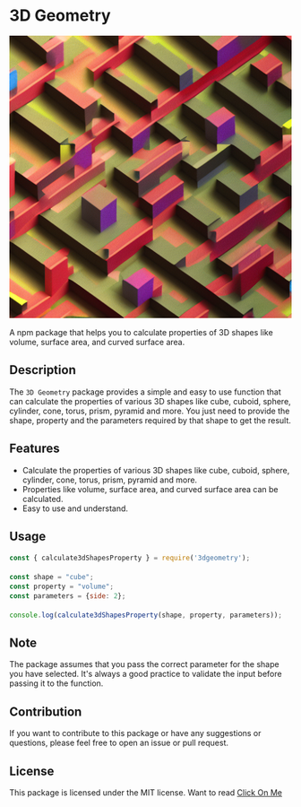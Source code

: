 # 3D Geometry

<img src="./public/image1.png" alt="Shapes of cube,cuboid ext">

A npm package that helps you to calculate properties of 3D shapes like volume, surface area, and curved surface area.

## Description

The `3D Geometry` package provides a simple and easy to use function that can calculate the properties of various 3D shapes like cube, cuboid, sphere, cylinder, cone, torus, prism, pyramid and more. You just need to provide the shape, property and the parameters required by that shape to get the result.

## Features
- Calculate the properties of various 3D shapes like cube, cuboid, sphere, cylinder, cone, torus, prism, pyramid and more.
- Properties like volume, surface area, and curved surface area can be calculated.
- Easy to use and understand.

## Usage

```javascript
const { calculate3dShapesProperty } = require('3dgeometry');

const shape = "cube";
const property = "volume";
const parameters = {side: 2};

console.log(calculate3dShapesProperty(shape, property, parameters));

```

## Note

The package assumes that you pass the correct parameter for the shape you have selected. It's always a good practice to validate the input before passing it to the function.

## Contribution

If you want to contribute to this package or have any suggestions or questions, please feel free to open an issue or pull request.

## License

This package is licensed under the MIT license. Want to read <a href="https://opensource.org/licenses/MIT" target="_blank">Click On Me</a>
